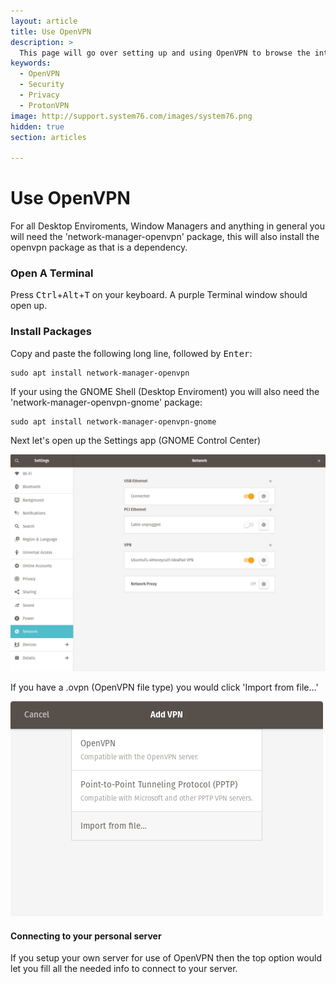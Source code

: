 ```yaml
---
layout: article
title: Use OpenVPN 
description: >
  This page will go over setting up and using OpenVPN to browse the internet more securely in places like airports, cafe shops and more.
keywords:
  - OpenVPN
  - Security
  - Privacy
  - ProtonVPN
image: http://support.system76.com/images/system76.png
hidden: true
section: articles

---
```


# **Use OpenVPN**

For all Desktop Enviroments, Window Managers and anything in general you will need the 'network-manager-openvpn' package, this will also install the openvpn package as that is a dependency.

### Open A Terminal

Press <kbd>Ctrl</kbd>+<kbd>Alt</kbd>+<kbd>T</kbd> on your keyboard.  A purple Terminal window should open up.

### Install Packages

Copy and paste the following long line, followed by <kbd>Enter</kbd>:

```
sudo apt install network-manager-openvpn
```

If your using the GNOME Shell (Desktop Enviroment) you will also need the 'network-manager-openvpn-gnome' package:

```
sudo apt install network-manager-openvpn-gnome
```

Next let's open up the Settings app (GNOME Control Center)

![GNOME-Control-Center](/images/use-openvpn/GNOME-Control-Center.png)


If you have a .ovpn (OpenVPN file type) you would click 'Import from file...'

![VPN-Dialog](/images/use-openvpn/VPN-Dialog.png)

#### **Connecting to your personal server**

If you setup your own server for use of OpenVPN then the top option would let you fill all the needed info to connect to your server.
